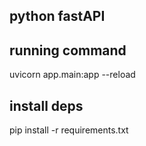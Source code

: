 ## python fastAPI

## running command

uvicorn app.main:app --reload

## install deps

pip install -r requirements.txt
